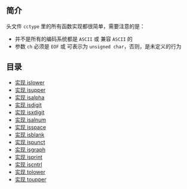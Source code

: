
## 简介
头文件 `cctype` 里的所有函数实现都很简单，需要注意的是：

* 并不是所有的编码系统都是 `ASCII` 或 兼容 `ASCII` 的
* 参数 `ch` 必须是 `EOF` 或 可表示为 `unsigned char`，否则，是未定义的行为

## 目录
* [实现 islower](./islower)
* [实现 isupper](./isupper)
* [实现 isalpha](./isalpha)
* [实现 isdigit](./isdigit)
* [实现 isxdigit](./isxdigit)
* [实现 isalnum](./isalnum)
* [实现 isspace](./isspace)
* [实现 isblank](./isblank)
* [实现 ispunct](./ispunct)
* [实现 isgraph](./isgraph)
* [实现 isprint](./isprint)
* [实现 iscntrl](./iscntrl)
* [实现 tolower](./tolower)
* [实现 toupper](./toupper)

